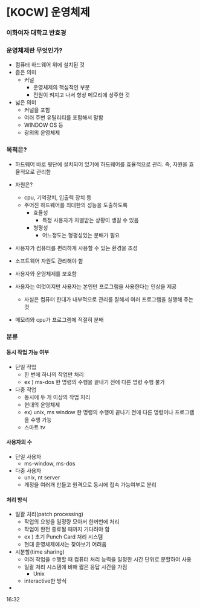 # [KOCW] 운영체제

### 이화여자 대학교 반효경 

### 운영체제란 무엇인가?

- 컴퓨터 하드웨어 위에 설치된 것
- 좁은 의미
  - 커널
    - 운영체제의 핵심적인 부분
    - 전원이 켜지고 나서 항상 메모리에 상주한 것
- 넓은 의미
  - 커널을 포함
  - 여러 주변 유틸리티를 포함해서 말함
  - WINDOW OS 등
  - 광의의 운영체제

### 목적은?

- 하드웨어 바로 윗단에 설치되어 있기에 하드웨어를 효율적으로 관리. 즉, 자원을 효율적으로 관리함
- 자원은?
  - cpu, 기억장치, 입출력 장치 등
  - 주어진 하드웨어를 최대한의 성능을 도출하도록
    - 효율성
      - 특정 사용자가 차별받는 상황이 생길 수 있음
    - 형평성
      - 어느정도는 형평성있는 분배가 필요
- 사용자가 컴퓨터를 편리하게 사용할 수 있는 환경을 조성

- 소프트웨어 자원도 관리해야 함
- 사용자와 운영체제를 보호함
- 사용자는 여럿이지만 사용자는 본인만 프로그램을 사용한다는 인상을 제공
  - 사실은 컴퓨터 한대가 내부적으로 관리를 잘해서 여러 프로그램을 실행해 주는 것
- 메모리와 cpu가 프로그램에 적절히 분배

### 분류

#### 동시 작업 가능 여부

- 단일 작업
  - 한 번에 하나의 작업만 처리
  - ex ) ms-dos 한 명령의 수행을 끝내기 전에 다른 명령 수행 불가
- 다중 작업
  - 동시에 두 개 이상의 작업 처리
  - 현대의 운영체제
  - ex) unix, ms window 한 명령의 수행이 끝나기 전에 다른 명령이나 프로그램을 수행 가능
  - 스마트 tv

#### 사용자의 수

- 단일 사용자
  - ms-window, ms-dos
- 다중 사용자
  - unix, nt server
  - 계정을 여러개 만들고 원격으로 동시에 접속 가능여부로 분리

#### 처리 방식

- 일괄 처리(patch processing)
  - 작업의 요청을 일정량 모아서 한꺼번에 처리
  - 작업이 완전 종료될 때까지 기다려야 함
  - ex ) 초기 Punch Card 처리 시스템
  - 현대 운영체제에서는 찾아보기 어려움
- 시분할(time sharing)
  - 여러 작업을 수행할 때 컴퓨터 처리 능력을 일정한 시간 단위로 분할하여 사용
  - 일괄 처리 시스템에 비해 짧은 응답 시간을 가짐
    - Unix
  - interactive한 방식
- 

16:32